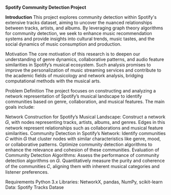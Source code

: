**Spotify Community Detection Project**

**Introduction**
This project explores community detection within Spotify's extensive tracks dataset, aiming to uncover the nuanced relationships between tracks, artists, and albums. By leveraging graph theory algorithms for community detection, we seek to enhance music recommendation systems and provide insights into cultural trends, music tastes, and the social dynamics of music consumption and production.

Motivation
The core motivation of this research is to deepen our understanding of genre dynamics, collaborative patterns, and audio feature similarities in Spotify’s musical ecosystem. Such analysis promises to improve the personalization of music streaming services and contribute to the academic fields of musicology and network analysis, bridging computational methods with the musical arts.

Problem Definition
The project focuses on constructing and analyzing a network representation of Spotify’s musical landscape to identify communities based on genre, collaboration, and musical features. The main goals include:

Network Construction for Spotify’s Musical Landscape:
Construct a network 𝐺, with nodes representing tracks, artists, albums, and genres.
Edges in this network represent relationships such as collaborations and musical feature similarities.
Community Detection in Spotify’s Network:
Identify communities 𝐶 within 𝐺 that cluster nodes with similar characteristics like genre, mood, or collaborative patterns.
Optimize community detection algorithms to enhance the relevance and cohesion of these communities.
Evaluation of Community Detection Algorithms:
Assess the performance of community detection algorithms on 𝐺.
Quantitatively measure the purity and coherence of the communities 𝐶, aligning them with inherent musical categories and listener preferences.

Requirements
Python 3.x
Libraries: NetworkX, pandas, NumPy, scikit-learn
Data: Spotify Tracks Datase
